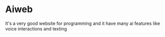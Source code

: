 # Aiweb
It's a very good website for programming and it have many ai features like voice interactions and texting 
